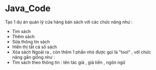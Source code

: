 # Java_Code
Tạo 1 dự án quản lý cửa hàng bán sách với các chức năng như :
+ Tìm sách
+ Thêm sách
+ Sửa thông tin sách
+ Hiển thị tất cả số sách
+ Xóa sách
Ngoải ra , còn thêm 1 phần nhỏ được gọi là "tool" , với chức năng gần giống như :
+ Tìm sách theo thông tin : tên tác giả , giá tiền , ngôn ngữ
